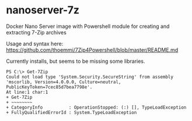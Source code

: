 # nanoserver-7z
Docker Nano Server image with Powershell module for creating and extracting 7-Zip archives

Usage and syntax here: https://github.com/thoemmi/7Zip4Powershell/blob/master/README.md

Currently installs, but seems to be missing some libraries.

    PS C:\> Get-7Zip
    Could not load type 'System.Security.SecureString' from assembly 'mscorlib, Version=4.0.0.0, Culture=neutral, PublicKeyToken=7cec85d7bea7798e'.
    At line:1 char:1
    + Get-7Zip
    + ~~~~~~~~
    + CategoryInfo          : OperationStopped: (:) [], TypeLoadException
    + FullyQualifiedErrorId : System.TypeLoadException

